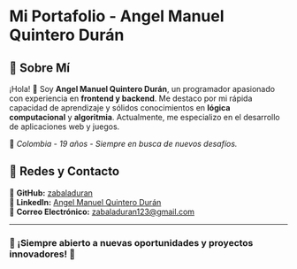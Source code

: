 # Mi Portafolio - Angel Manuel Quintero Durán

## 🌟 Sobre Mí

¡Hola! 👋 Soy **Angel Manuel Quintero Durán**, un programador apasionado con experiencia en **frontend y backend**. Me destaco por mi rápida capacidad de aprendizaje y sólidos conocimientos en **lógica computacional** y **algoritmia**. Actualmente, me especializo en el desarrollo de aplicaciones web y juegos.

📍 *Colombia - 19 años - Siempre en busca de nuevos desafíos.*


## 📡 Redes y Contacto

📌 **GitHub:** [zabaladuran](https://github.com/zabaladuran)  
📌 **LinkedIn:** [Angel Manuel Quintero Durán](https://www.linkedin.com/in/angel-manuel-quintero-duran-a914a8330/)  
📌 **Correo Electrónico:** [zabaladuran123@gmail.com](mailto:zabaladuran123@gmail.com)  

---

### 📢 ¡Siempre abierto a nuevas oportunidades y proyectos innovadores! 🚀

